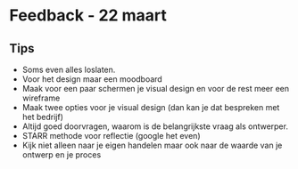 # Feedback - 22 maart

## Tips

* Soms even alles loslaten.&#x20;
* Voor het design maar een moodboard
* Maak voor een paar schermen je visual design en voor de rest meer een wireframe
* Maak twee opties voor je visual design (dan kan je dat bespreken met het bedrijf)
* Altijd goed doorvragen, waarom is de belangrijkste vraag als ontwerper.
* STARR methode voor reflectie (google het even)
* Kijk niet alleen naar je eigen handelen maar ook naar de waarde van je ontwerp en je proces
